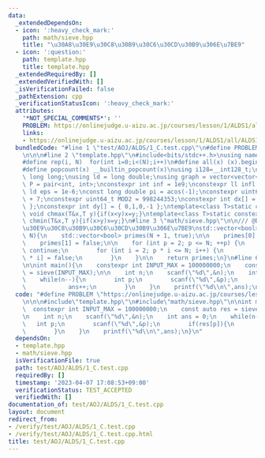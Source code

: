 ```yaml
---
data:
  _extendedDependsOn:
  - icon: ':heavy_check_mark:'
    path: math/sieve.hpp
    title: "\u30A8\u30E9\u30C8\u30B9\u30C6\u30CD\u30B9\u306E\u7BE9"
  - icon: ':question:'
    path: template.hpp
    title: template.hpp
  _extendedRequiredBy: []
  _extendedVerifiedWith: []
  _isVerificationFailed: false
  _pathExtension: cpp
  _verificationStatusIcon: ':heavy_check_mark:'
  attributes:
    '*NOT_SPECIAL_COMMENTS*': ''
    PROBLEM: https://onlinejudge.u-aizu.ac.jp/courses/lesson/1/ALDS1/all/ALDS1_1_C
    links:
    - https://onlinejudge.u-aizu.ac.jp/courses/lesson/1/ALDS1/all/ALDS1_1_C
  bundledCode: "#line 1 \"test/AOJ/ALDS/1_C.test.cpp\"\n#define PROBLEM \"https://onlinejudge.u-aizu.ac.jp/courses/lesson/1/ALDS1/all/ALDS1_1_C\"\
    \n\n\n#line 2 \"template.hpp\"\n#include<bits/stdc++.h>\nusing namespace std;\n\
    #define rep(i, N)  for(int i=0;i<(N);i++)\n#define all(x) (x).begin(),(x).end()\n\
    #define popcount(x) __builtin_popcount(x)\nusing i128=__int128_t;\nusing ll =\
    \ long long;\nusing ld = long double;\nusing graph = vector<vector<int>>;\nusing\
    \ P = pair<int, int>;\nconstexpr int inf = 1e9;\nconstexpr ll infl = 1e18;\nconstexpr\
    \ ld eps = 1e-6;\nconst long double pi = acos(-1);\nconstexpr uint64_t MOD = 1e9\
    \ + 7;\nconstexpr uint64_t MOD2 = 998244353;\nconstexpr int dx[] = { 1,0,-1,0\
    \ };\nconstexpr int dy[] = { 0,1,0,-1 };\ntemplate<class T>static constexpr inline\
    \ void chmax(T&x,T y){if(x<y)x=y;}\ntemplate<class T>static constexpr inline void\
    \ chmin(T&x,T y){if(x>y)x=y;}\n#line 3 \"math/sieve.hpp\"\n\n/// @brief \u30A8\
    \u30E9\u30C8\u30B9\u30C6\u30CD\u30B9\u306E\u7BE9\nstd::vector<bool> sieve(int\
    \ N){\n    std::vector<bool> primes(N + 1, true);\n\n    primes[0] = false;\n\
    \    primes[1] = false;\n\n    for (int p = 2; p <= N; ++p) {\n        if (!primes[p])\
    \ continue;\n        for (int i = 2; p * i <= N; i++) {\n            primes[p\
    \ * i] = false;\n        }\n    }\n\n    return primes;\n}\n#line 6 \"test/AOJ/ALDS/1_C.test.cpp\"\
    \n\nint main(){\n    constexpr int INPUT_MAX = 100000000;\n    const auto res\
    \ = sieve(INPUT_MAX);\n\n    int n;\n    scanf(\"%d\",&n);\n    int ans = 0;\n\
    \    while(n--){\n        int p;\n        scanf(\"%d\",&p);\n        if(res[p]){\n\
    \            ans++;\n        }\n    }\n    printf(\"%d\\n\",ans);\n}\n"
  code: "#define PROBLEM \"https://onlinejudge.u-aizu.ac.jp/courses/lesson/1/ALDS1/all/ALDS1_1_C\"\
    \n\n\n#include\"template.hpp\"\n#include\"math/sieve.hpp\"\n\nint main(){\n  \
    \  constexpr int INPUT_MAX = 100000000;\n    const auto res = sieve(INPUT_MAX);\n\
    \n    int n;\n    scanf(\"%d\",&n);\n    int ans = 0;\n    while(n--){\n     \
    \   int p;\n        scanf(\"%d\",&p);\n        if(res[p]){\n            ans++;\n\
    \        }\n    }\n    printf(\"%d\\n\",ans);\n}\n"
  dependsOn:
  - template.hpp
  - math/sieve.hpp
  isVerificationFile: true
  path: test/AOJ/ALDS/1_C.test.cpp
  requiredBy: []
  timestamp: '2023-04-07 17:08:53+09:00'
  verificationStatus: TEST_ACCEPTED
  verifiedWith: []
documentation_of: test/AOJ/ALDS/1_C.test.cpp
layout: document
redirect_from:
- /verify/test/AOJ/ALDS/1_C.test.cpp
- /verify/test/AOJ/ALDS/1_C.test.cpp.html
title: test/AOJ/ALDS/1_C.test.cpp
---
```

